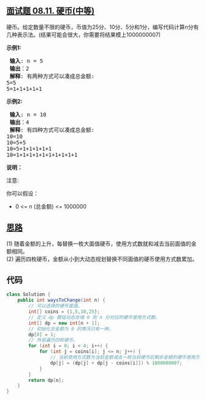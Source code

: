 ## [面试题 08.11. 硬币(中等)](https://leetcode-cn.com/problems/coin-lcci/)
<div class="notranslate"><p>硬币。给定数量不限的硬币，币值为25分、10分、5分和1分，编写代码计算n分有几种表示法。(结果可能会很大，你需要将结果模上1000000007)</p>

<p> <strong>示例1:</strong></p>

<pre><strong> 输入</strong>: n = 5
<strong> 输出</strong>：2
<strong> 解释</strong>: 有两种方式可以凑成总金额:
5=5
5=1+1+1+1+1
</pre>

<p> <strong>示例2:</strong></p>

<pre><strong> 输入</strong>: n = 10
<strong> 输出</strong>：4
<strong> 解释</strong>: 有四种方式可以凑成总金额:
10=10
10=5+5
10=5+1+1+1+1+1
10=1+1+1+1+1+1+1+1+1+1
</pre>

<p> <strong>说明：</strong></p>

<p>注意:</p>

<p>你可以假设：</p>

<ul>
<li>0 &lt;= n (总金额) &lt;= 1000000</li>
</ul>
</div>

## [思路](https://leetcode-cn.com/problems/coin-lcci/solution/1481ti-ying-bi-by-iceblood/)
(1) 随着金额的上升，每替换一枚大面值硬币，使用方式数就和减去当前面值的金额相同。  
(2) 遍历四枚硬币，金额从小到大动态规划替换不同面值的硬币使用方式数累加。


## 代码
```java
class Solution {
    public int waysToChange(int n) {
        // 可以选择的硬币面值。
        int[] coins = {1,5,10,25};
        // 定义 dp 数组动态存储 0 到 n 分对应的硬币使用方式数。
        int[] dp = new int[n + 1];
        // 初始化总金额为 0 的情况只有一种。
        dp[0] = 1;
        // 外层遍历四枚硬币。
        for (int i = 0; i < 4; i++) {
            for (int j = coins[i]; j <= n; j++) {
                // 当前使用方式数为当前金额减去一枚当前硬币后剩余金额的硬币使用方式数。
                dp[j] = (dp[j] + dp[j - coins[i]]) % 1000000007;
            }
        }
        return dp[n];
    }
}
```
